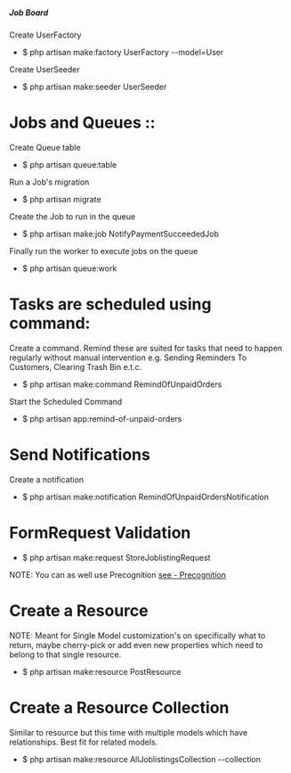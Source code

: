 ##### Job Board

Create UserFactory
- $ php artisan make:factory UserFactory --model=User

Create UserSeeder
- $ php artisan make:seeder UserSeeder


# Jobs and Queues :: 

Create Queue table
- $ php artisan queue:table

Run a Job's migration
- $ php artisan migrate

Create the Job to run in the queue
- $ php artisan make:job NotifyPaymentSucceededJob

Finally run the worker to execute jobs on the queue
- $ php artisan queue:work


# Tasks are scheduled using command:

Create a command. Remind these are suited for tasks that need to happen regularly 
without manual intervention e.g. Sending Reminders To Customers, Clearing Trash Bin e.t.c.
- $ php artisan make:command RemindOfUnpaidOrders

Start the Scheduled Command
- $ php artisan app:remind-of-unpaid-orders


# Send Notifications 

Create a notification
- $ php artisan make:notification RemindOfUnpaidOrdersNotification


# FormRequest Validation

- $ php artisan make:request StoreJoblistingRequest

NOTE: You can as well use Precognition
[see - Precognition](https://laravel.com/docs/10.x/precognition#introduction)


# Create a Resource

NOTE:  Meant for Single Model customization's on specifically what to return,
maybe cherry-pick or add even new properties which need to belong to that single
resource. 

- $ php artisan make:resource PostResource

# Create a Resource Collection

Similar to resource but this time with multiple models which have relationships.
Best fit for related models.
- $ php artisan make:resource AllJoblistingsCollection --collection
